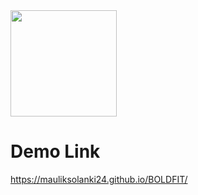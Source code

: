 
 <img src="boldfit_logo_white.avif" alt="" style="width: 170px;">

# Demo Link
 https://mauliksolanki24.github.io/BOLDFIT/
